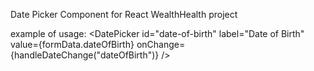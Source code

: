 Date Picker Component for React WealthHealth project

example of usage:
<DatePicker
id="date-of-birth"
label="Date of Birth"
value={formData.dateOfBirth}
onChange={handleDateChange("dateOfBirth")}
/>
